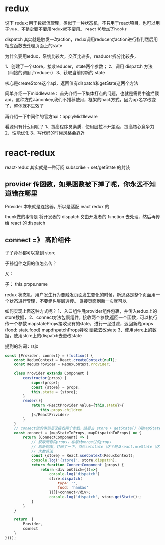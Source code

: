 # redux

说下 redux: 用于数据流管理，类似于一种状态机，不只用于react项目，也可以用于vue，不确定要不要用redux就不要用。
react 16增加了hooks

dispatch 其实就是触发一次action，redux调用reducer对action进行特判然后用相应函数去处理页面上的state

为什么要用redux，系统比较大，交互比较多，readucer拆分比较多，
<!-- 做的事情 -->
1、创建了一个store，接收reducer，state两个参数；
2、调用 dispatch 方法（间接的调用了reducer）
3、获取当前的新的 state

核心是createStore这个api，返回值有dispatch和getState这两个方法

简单介绍一下middleware：
首先介绍一下集体打点的问题，也就是需要中途拦截api，这种方式叫monkey,我们不推荐使用，框架的hack方式，因为api名字改变了，整体就不生效了

再介绍一下中间件的官方api：applyMiddleware

看源码有什么用呢？
1、提高程序员素质，使用层拉不开差距，提高核心竞争力 2、性能优化 3、写代码的时候风格会靠近

<!-- 状态机的库 -->

<!-- 观察者模式（发布订阅器） -->

<!-- 解除监听 -->


<!-- 设计顶层的架构 store （list、alltab、tab） -->

# react-redux 

react-redux  其实就是一种订阅 subscribe + set/getState 的封装

<!-- provider 和 connect 是 react-redux 中的概念 -->
## provider 传函数，如果函数被下掉了呢，你永远不知道错在哪里


Provider 本来就是连接器，所以是适配 react redux 的

<!-- middle ware （中间件）=》 enhancer -->
<!-- 自己写一套中间件 -->

<!-- thunk 是 react redux的中间件 -->

thunk做的事情是 将开发者的 dispatch 交由开发者的 function 去处理，然后再传给 react 的 dispatch

## connect =》 高阶组件

子子孙孙都可以拿到 store


子孙组件之间的值怎么传？

父：
<comName name="111">

子：
this.props.name

redux 状态机，用户发生行为要触发页面发生变化的时候，新思路是整个页面用一个状态进行管理，不要组件层层透传。
直接页面刷新一次就可以

如何实现上面这种方式呢？ 
1、入口组件用provider组件包裹，并传入redux上的store数据，
2、connect方法包裹组件，接收两个参数,返回一个函数，可以执行传一个参数 
mapstateProps接收现有的state，进行一层过滤，返回新的props (food: state.food) 
mapdispatchProps接收 函数去改state
3、使用store上的数据，使用store上的dispatch去更改state

提到的名词：rsjx 

<!-- 实现一下react-redux -->
<!-- 实现难点在于怎么让孙子元素都拿到而不是一级一级透传 -->
<!-- createContext这个api -->
```js
const {Provider, connect} = (fuction() {
    const ReduxContext = React.createContext(null);
    const ReduxProvider = ReduxContext.Provider;

    class Provider extends Component {
        constructor(props) {
            super(props);
            const {store} = props;
            this.state = {store};
        }
        render(){
            return <ReactProvider value={this.state}>{
                this.props.children
            }</ReactProvider>
        }
    }
    // connect做的事情是说接收两个参数，然后去 store + getState()（用mapStateToProps包裹） 和 store + dispatch(action) （用mapStateToProps包裹）拿，merge后传给返回的组件
    const connect = (mapStateToProps, mapDispatchToProps) => {
        return (ConnectComponent) => {
            // 获取所有的props，与最终merge过的props
            // 刷新视图，订阅了一下，然后setstate（这个是从react.useState（这个可以直接刷新页面）中拿到的），期间涉及新旧props的对比（ownPropsEquel）。如果没变化，则不要setstate
            // 大数算法
            const {store} = React.useContext(ReduxContext);
            console.log('{store}', store.dispatch);
            return function ConnectComponent (props) {
                return <div onClick={()=>{
                    console.log('dispatch')
                    store.dispatch(
                        type: '',
                        food: 'hanbao'
                    })}}>connect</div>;
                    console.log('dispatch', store.getState());
            }
        }
    }

    return  {
        Provider,
        connect
    }
})();

```

